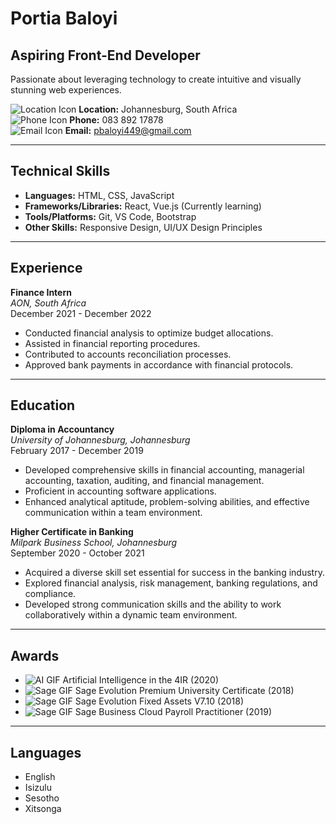# Portia Baloyi

## Aspiring Front-End Developer

Passionate about leveraging technology to create intuitive and visually stunning web experiences.

![Location Icon](https://img.icons8.com/ios-filled/50/000000/marker.png) **Location:** Johannesburg, South Africa  
![Phone Icon](https://img.icons8.com/ios-filled/50/000000/phone.png) **Phone:** 083 892 17878  
![Email Icon](https://img.icons8.com/ios-filled/50/000000/email.png) **Email:** pbaloyi449@gmail.com  

---

## Technical Skills

- **Languages:** HTML, CSS, JavaScript
- **Frameworks/Libraries:** React, Vue.js (Currently learning)
- **Tools/Platforms:** Git, VS Code, Bootstrap
- **Other Skills:** Responsive Design, UI/UX Design Principles

---

## Experience

**Finance Intern**  
*AON, South Africa*  
December 2021 - December 2022  

- Conducted financial analysis to optimize budget allocations.
- Assisted in financial reporting procedures.
- Contributed to accounts reconciliation processes.
- Approved bank payments in accordance with financial protocols.

---

## Education

**Diploma in Accountancy**  
*University of Johannesburg, Johannesburg*  
February 2017 - December 2019  

- Developed comprehensive skills in financial accounting, managerial accounting, taxation, auditing, and financial management.
- Proficient in accounting software applications.
- Enhanced analytical aptitude, problem-solving abilities, and effective communication within a team environment.

**Higher Certificate in Banking**  
*Milpark Business School, Johannesburg*  
September 2020 - October 2021  

- Acquired a diverse skill set essential for success in the banking industry.
- Explored financial analysis, risk management, banking regulations, and compliance.
- Developed strong communication skills and the ability to work collaboratively within a dynamic team environment.

---

## Awards

- ![AI GIF](https://media.giphy.com/media/Ty9UY9d8egvja/giphy.gif) Artificial Intelligence in the 4IR (2020)
- ![Sage GIF](https://media.giphy.com/media/3o6ZtisCnGTwJWoFlK/giphy.gif) Sage Evolution Premium University Certificate (2018)
- ![Sage GIF](https://media.giphy.com/media/3o6ZtisCnGTwJWoFlK/giphy.gif) Sage Evolution Fixed Assets V7.10 (2018)
- ![Sage GIF](https://media.giphy.com/media/3o6ZtisCnGTwJWoFlK/giphy.gif) Sage Business Cloud Payroll Practitioner (2019)

---

## Languages

- English
- Isizulu
- Sesotho
- Xitsonga



<!--
**PBaloyi449/Pbaloyi449** is a ✨ _special_ ✨ repository because its `README.md` (this file) appears on your GitHub profile.

Here are some ideas to get you started:

- 🔭 I’m currently working on ...
- 🌱 I’m currently learning HTML, CSS and Javascript
- 👯 I’m looking to collaborate on ...
- 🤔 I’m looking for help with ...
- 💬 Ask me about HTML, CSS, Responsive Design, Tailwind CSS and Javascript
- 📫 How to reach me: pbaloyi449@gmail.com
- 📽️ All my projects are available on: https://github.com/PBaloyi449
- 😄 Pronouns: ...
- ⚡ Fun fact: I am funny
-
-->
